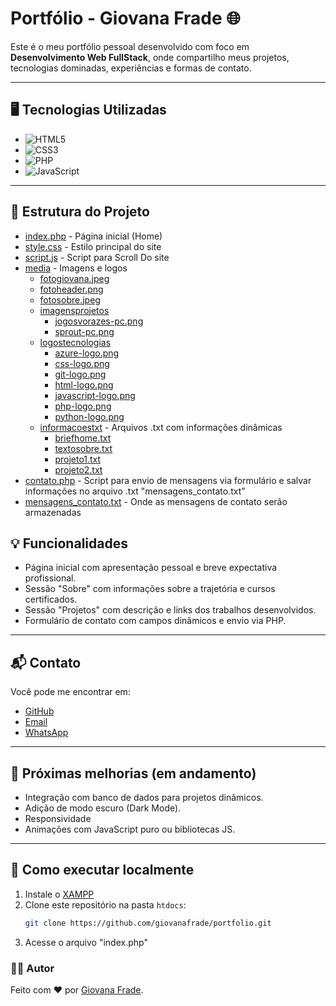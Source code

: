 # Portfólio - Giovana Frade 🌐

Este é o meu portfólio pessoal desenvolvido com foco em **Desenvolvimento Web FullStack**, onde compartilho meus projetos, tecnologias dominadas, experiências e formas de contato.

---

## 🖥 Tecnologias Utilizadas

* ![HTML5](https://img.shields.io/badge/HTML5-E34F26?style=for-the-badge&logo=html5&logoColor=white)
* ![CSS3](https://img.shields.io/badge/CSS3-1572B6?style=for-the-badge&logo=css3&logoColor=white)
* ![PHP](https://img.shields.io/badge/Php-A01CF7?style=for-the-badge&logo=php&logoColor=white)
* ![JavaScript](https://img.shields.io/badge/Javasript-FFFF00?style=for-the-badge&logo=javascript&logoColor=black)

---


## 📁 Estrutura do Projeto
* [index.php](./index.php) - Página inicial (Home)
* [style.css](./style.css) - Estilo principal do site
* [script.js](./script.js) - Script para Scroll Do site
* [media](./media) - Imagens e logos
  * [fotogiovana.jpeg](./media/fotogiovana.jpeg)
  * [fotoheader.png](./media/fotoheader.png)
  * [fotosobre.jpeg](./media/fotosobre.jpeg)
  * [imagensprojetos](./media/imagensprojetos)
    * [jogosvorazes-pc.png](./media/imagensprojetos/jogosvorazes-pc.png)
    * [sprout-pc.png](./media/imagensprojetos/sprout-pc.png)
  * [logostecnologias](./media/logostecnologias)
    * [azure-logo.png](./media/logostecnologias/azure-logo.png)
    * [css-logo.png](./media/logostecnologias/css-logo.png)
    * [git-logo.png](./media/logostecnologias/git-logo.png)
    * [html-logo.png](./media/logostecnologias/html-logo.png)
    * [javascript-logo.png](./media/logostecnologias/javascript-logo.png)
    * [php-logo.png](./media/logostecnologias/php-logo.png)
    * [python-logo.png](./media/logostecnologias/python-logo.png)
  * [informacoestxt](./informacoestxt) - Arquivos .txt com informações dinâmicas
    * [briefhome.txt](./informacoestxt/briefhome.txt)
    * [textosobre.txt](./informacoestxt/textosobre.txt)
    * [projeto1.txt](./informacoestxt/projeto1.txt)
    * [projeto2.txt](./informacoestxt/projeto2.txt)
* [contato.php](./contato.php) - Script para envio de mensagens via formulário e salvar informações no arquivo .txt "mensagens_contato.txt"
* [mensagens_contato.txt](./mensagens_contato.txt) - Onde as mensagens de contato serão armazenadas


## 💡 Funcionalidades

- Página inicial com apresentação pessoal e breve expectativa profissional.
- Sessão "Sobre" com informações sobre a trajetória e cursos certificados.
- Sessão "Projetos" com descrição e links dos trabalhos desenvolvidos.
- Formulário de contato com campos dinâmicos e envio via PHP.

---

## 📬 Contato

Você pode me encontrar em:

- [GitHub](https://github.com/giovanafrade)
- [Email](mailto:13gialves@gmail.com)
- [WhatsApp](https://wa.me/5511957150430)

---

## 🧠 Próximas melhorias (em andamento)

- Integração com banco de dados para projetos dinâmicos.
- Adição de modo escuro (Dark Mode).
- Responsividade
- Animações com JavaScript puro ou bibliotecas JS.

---

## 🚀 Como executar localmente

1. Instale o [XAMPP](https://www.apachefriends.org/index.html)
2. Clone este repositório na pasta `htdocs`:
   ```bash
   git clone https://github.com/giovanafrade/portfolio.git
3. Acesse o arquivo "index.php"

### 👨‍💻 Autor

Feito com ❤️ por [Giovana Frade](https://github.com/giovanafrade).

